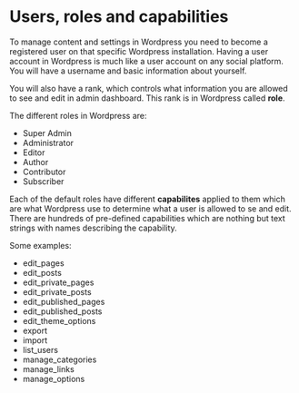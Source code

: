 # Users, roles and capabilities

To manage content and settings in Wordpress you need to become a registered user on that specific Wordpress installation. Having a user account in Wordpress is much like a user account on any social platform. You will have a username and basic information about yourself.

You will also have a rank, which controls what information you are allowed to see and edit in admin dashboard. This rank is in Wordpress called **role**.

The different roles in Wordpress are:

- Super Admin
- Administrator
- Editor
- Author
- Contributor
- Subscriber

Each of the default roles have different **capabilites** applied to them which are what Wordpress use to determine what a user is allowed to se and edit. There are hundreds of pre-defined capabilities which are nothing but text strings with names describing the capability.

Some examples:

- edit_pages
- edit_posts
- edit_private_pages
- edit_private_posts
- edit_published_pages
- edit_published_posts
- edit_theme_options
- export
- import
- list_users
- manage_categories
- manage_links
- manage_options

